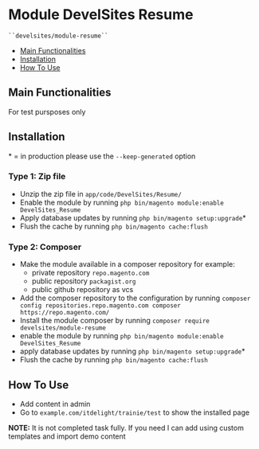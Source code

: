 # Module DevelSites Resume

    ``develsites/module-resume``

 - [Main Functionalities](#markdown-header-main-functionalities)
 - [Installation](#markdown-header-installation)
 - [How To Use](#markdown-header-how-to-use)


## Main Functionalities
For test pursposes only

## Installation
\* = in production please use the `--keep-generated` option

### Type 1: Zip file

 - Unzip the zip file in `app/code/DevelSites/Resume/`
 - Enable the module by running `php bin/magento module:enable DevelSites_Resume`
 - Apply database updates by running `php bin/magento setup:upgrade`\*
 - Flush the cache by running `php bin/magento cache:flush`

### Type 2: Composer

 - Make the module available in a composer repository for example:
    - private repository `repo.magento.com`
    - public repository `packagist.org`
    - public github repository as vcs
 - Add the composer repository to the configuration by running `composer config repositories.repo.magento.com composer https://repo.magento.com/`
 - Install the module composer by running `composer require develsites/module-resume`
 - enable the module by running `php bin/magento module:enable DevelSites_Resume`
 - apply database updates by running `php bin/magento setup:upgrade`\*
 - Flush the cache by running `php bin/magento cache:flush`

## How To Use 

 - Add content in admin
 - Go to `example.com/itdelight/trainie/test` to show the installed page

**NOTE:** It is not completed task fully. If you need I can add using custom templates and import demo content
